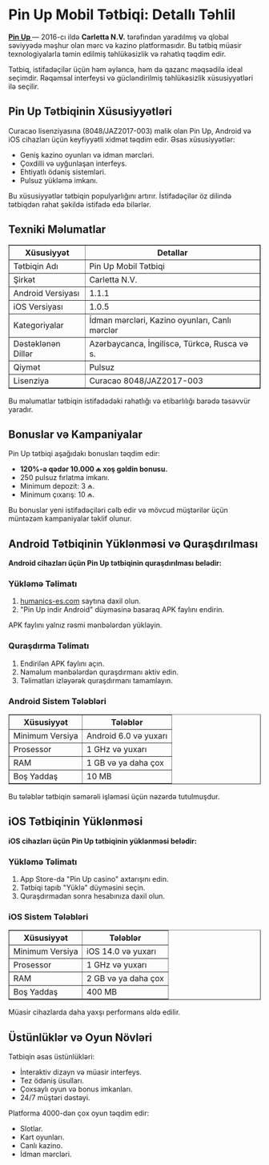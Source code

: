 <h1>Pin Up Mobil Tətbiqi: Detallı Təhlil</h1>
<p><strong><a href="https://humanics-es.com/">Pin Up </a></strong> — 2016-cı ildə <strong>Carletta N.V.</strong> tərəfindən yaradılmış və qlobal səviyyədə məşhur olan mərc və kazino platformasıdır. Bu tətbiq müasir texnologiyalarla təmin edilmiş təhlükəsizlik və rahatlıq təqdim edir.</p>
<p>Tətbiq, istifadəçilər üçün həm əyləncə, həm də qazanc məqsədilə ideal seçimdir. Rəqəmsal interfeysi və gücləndirilmiş təhlükəsizlik xüsusiyyətləri ilə seçilir.</p>

<h2>Pin Up Tətbiqinin Xüsusiyyətləri</h2>
<p>Curacao lisenziyasına (8048/JAZ2017-003) malik olan Pin Up, Android və iOS cihazları üçün keyfiyyətli xidmət təqdim edir. Əsas xüsusiyyətlər:</p>
<ul>
    <li>Geniş kazino oyunları və idman mərcləri.</li>
    <li>Çoxdilli və uyğunlaşan interfeys.</li>
    <li>Ehtiyatlı ödəniş sistemləri.</li>
    <li>Pulsuz yükləmə imkanı.</li>
</ul>
<p>Bu xüsusiyyətlər tətbiqin populyarlığını artırır. İstifadəçilər öz dilində tətbiqdən rahat şəkildə istifadə edə bilərlər.</p>

<h2>Texniki Məlumatlar</h2>
<table border="1">
    <thead>
        <tr>
            <th>Xüsusiyyət</th>
            <th>Detallar</th>
        </tr>
    </thead>
    <tbody>
        <tr>
            <td>Tətbiqin Adı</td>
            <td>Pin Up Mobil Tətbiqi</td>
        </tr>
        <tr>
            <td>Şirkət</td>
            <td>Carletta N.V.</td>
        </tr>
        <tr>
            <td>Android Versiyası</td>
            <td>1.1.1</td>
        </tr>
        <tr>
            <td>iOS Versiyası</td>
            <td>1.0.5</td>
        </tr>
        <tr>
            <td>Kategoriyalar</td>
            <td>İdman mərcləri, Kazino oyunları, Canlı mərclər</td>
        </tr>
        <tr>
            <td>Dəstəklənən Dillər</td>
            <td>Azərbaycanca, İngiliscə, Türkcə, Rusca və s.</td>
        </tr>
        <tr>
            <td>Qiymət</td>
            <td>Pulsuz</td>
        </tr>
        <tr>
            <td>Lisenziya</td>
            <td>Curacao 8048/JAZ2017-003</td>
        </tr>
    </tbody>
</table>
<p>Bu məlumatlar tətbiqin istifadədəki rahatlığı və etibarlılığı barədə təsəvvür yaradır.</p>

<h2>Bonuslar və Kampaniyalar</h2>
<p>Pin Up tətbiqi aşağıdakı bonusları təqdim edir:</p>
<ul>
    <li><strong>120%-ə qədər 10.000 ₼ xoş gəldin bonusu.</strong></li>
    <li>250 pulsuz fırlatma imkanı.</li>
    <li>Minimum depozit: 3 ₼.</li>
    <li>Minimum çıxarış: 10 ₼.</li>
</ul>
<p>Bu bonuslar yeni istifadəçiləri cəlb edir və mövcud müştərilər üçün müntəzəm kampaniyalar təklif olunur.</p>

<h2>Android Tətbiqinin Yüklənməsi və Quraşdırılması</h2>
<p><strong>Android cihazları üçün Pin Up tətbiqinin quraşdırılması belədir:</strong></p>
<h3>Yükləmə Təlimatı</h3>
<ol>
    <li><a href="https://humanics-es.com">humanics-es.com</a> saytına daxil olun.</li>
    <li>"Pin Up indir Android" düyməsinə basaraq APK faylını endirin.</li>
</ol>
<p>APK faylını yalnız rəsmi mənbələrdən yükləyin.</p>
<h3>Quraşdırma Təlimatı</h3>
<ol>
    <li>Endirilən APK faylını açın.</li>
    <li>Naməlum mənbələrdən quraşdırmanı aktiv edin.</li>
    <li>Təlimatları izləyərək quraşdırmanı tamamlayın.</li>
</ol>

<h3>Android Sistem Tələbləri</h3>
<table border="1">
    <thead>
        <tr>
            <th>Xüsusiyyət</th>
            <th>Tələblər</th>
        </tr>
    </thead>
    <tbody>
        <tr>
            <td>Minimum Versiya</td>
            <td>Android 6.0 və yuxarı</td>
        </tr>
        <tr>
            <td>Prosessor</td>
            <td>1 GHz və yuxarı</td>
        </tr>
        <tr>
            <td>RAM</td>
            <td>1 GB və ya daha çox</td>
        </tr>
        <tr>
            <td>Boş Yaddaş</td>
            <td>10 MB</td>
        </tr>
    </tbody>
</table>
<p>Bu tələblər tətbiqin səmərəli işləməsi üçün nəzərdə tutulmuşdur.</p>

<h2>iOS Tətbiqinin Yüklənməsi</h2>
<p><strong>iOS cihazları üçün Pin Up tətbiqinin yüklənməsi belədir:</strong></p>
<h3>Yükləmə Təlimatı</h3>
<ol>
    <li>App Store-da "Pin Up casino" axtarışını edin.</li>
    <li>Tətbiqi tapıb "Yüklə" düyməsini seçin.</li>
    <li>Quraşdırmadan sonra hesabınıza daxil olun.</li>
</ol>

<h3>iOS Sistem Tələbləri</h3>
<table border="1">
    <thead>
        <tr>
            <th>Xüsusiyyət</th>
            <th>Tələblər</th>
        </tr>
    </thead>
    <tbody>
        <tr>
            <td>Minimum Versiya</td>
            <td>iOS 14.0 və yuxarı</td>
        </tr>
        <tr>
            <td>Prosessor</td>
            <td>1 GHz və yuxarı</td>
        </tr>
        <tr>
            <td>RAM</td>
            <td>2 GB və ya daha çox</td>
        </tr>
        <tr>
            <td>Boş Yaddaş</td>
            <td>400 MB</td>
        </tr>
    </tbody>
</table>
<p>Müasir cihazlarda daha yaxşı performans əldə edilir.</p>

<h2>Üstünlüklər və Oyun Növləri</h2>
<p>Tətbiqin əsas üstünlükləri:</p>
<ul>
    <li>İnteraktiv dizayn və müasir interfeys.</li>
    <li>Tez ödəniş üsulları.</li>
    <li>Çoxsaylı oyun və bonus imkanları.</li>
    <li>24/7 müştəri dəstəyi.</li>
</ul>
<p>Platforma 4000-dən çox oyun təqdim edir:</p>
<ul>
    <li>Slotlar.</li>
    <li>Kart oyunları.</li>
    <li>Canlı kazino.</li>
    <li>İdman mərcləri.</li>
</ul>
